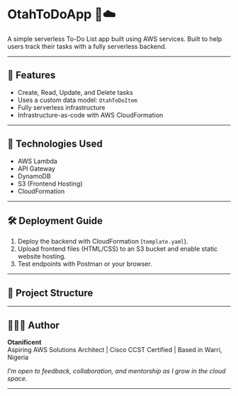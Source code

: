 # OtahToDoApp 📝☁️

A simple serverless To-Do List app built using AWS services. Built to help users track their tasks with a fully serverless backend.

---

## 🚀 Features
- Create, Read, Update, and Delete tasks
- Uses a custom data model: `OtahToDoItem`
- Fully serverless infrastructure
- Infrastructure-as-code with AWS CloudFormation

---

## 🧰 Technologies Used
- AWS Lambda
- API Gateway
- DynamoDB
- S3 (Frontend Hosting)
- CloudFormation

---

## 🛠️ Deployment Guide

1. Deploy the backend with CloudFormation (`template.yaml`).
2. Upload frontend files (HTML/CSS) to an S3 bucket and enable static website hosting.
3. Test endpoints with Postman or your browser.

---

## 📂 Project Structure

---

## 👨🏽‍💻 Author

**Otanificent**  
Aspiring AWS Solutions Architect | Cisco CCST Certified | Based in Warri, Nigeria  

*I’m open to feedback, collaboration, and mentorship as I grow in the cloud space.*

---
